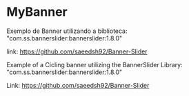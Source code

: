# MyBanner


Exemplo de Banner utilizando a biblioteca: "com.ss.bannerslider:bannerslider:1.8.0"

link: https://github.com/saeedsh92/Banner-Slider


Example of a Cicling banner utilizing the BannerSlider Library: "com.ss.bannerslider:bannerslider:1.8.0"

Link: https://github.com/saeedsh92/Banner-Slider
